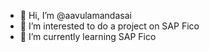 - 👋 Hi, I’m @aavulamandasai
- 👀 I’m interested to do a project on SAP Fico
- 🌱 I’m currently learning SAP Fico


<!---
aavulamandasai/aavulamandasai is a ✨ special ✨ repository because its `README.md` (this file) appears on your GitHub profile.
You can click the Preview link to take a look at your changes.
--->
